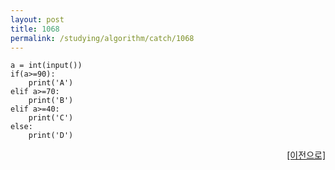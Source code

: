 ```yaml
---
layout: post
title: 1068
permalink: /studying/algorithm/catch/1068
---
```


```
a = int(input())
if(a>=90):
    print('A')
elif a>=70:
    print('B')
elif a>=40:
    print('C')
else:
    print('D')

```
  
    
    
<div style="text-align: right"> <a href = 'https://namhyo01.github.io/studying/algorithm/catch'> [이전으로] </a> </div>
